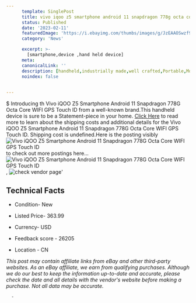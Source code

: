 ```yaml
---
      template: SinglePost
      title: vivo iqoo z5 smartphone android 11 snapdragon 778g octa core wifi gps touch id
      status: Published
      date: '2023-02-11'
      featuredImage: 'https://i.ebayimg.com/thumbs/images/g/JzEAAOSwzf9hinrl/s-l225.jpg'
      category: 'News'

      excerpt: >-
        [smartphone,device ,hand held device]
      meta:
      canonicalLink: ''
      description: [handheld,industrially made,well crafted,Portable,Mobile,Compact,Convenient,Lightweight,Maneuverable,Man-portable,Miniature,Carriable,Hand-held,Light,Holdable,Transportable,Mobile device,Pocket-sized,On-the-go,Wireless,Cordless,Compact size,Convenient size, smartphone,device ,hand held device]
      noindex: false
      

---
```

$
      Introducing th Vivo iQOO Z5 Smartphone Android 11 Snapdragon 778G Octa Core WIFI GPS Touch ID from a well-known brand.This handheld device  is sure to be a Statement-piece in your home. [Click Here](https://www.ebay.com/itm/175015109505?hash=item28bfb6a381%3Ag%3AJzEAAOSwzf9hinrl&mkevt=1&mkcid=1&mkrid=711-53200-19255-0&campid=%253CePNCampaignId%253E&customid=%253CreferenceId%253E&toolid=10049) to read more to learn about the shipping costs and additional details for the Vivo iQOO Z5 Smartphone Android 11 Snapdragon 778G Octa Core WIFI GPS Touch ID. Shipping cost is undefined.Here is the posting visibly ![Vivo iQOO Z5 Smartphone Android 11 Snapdragon 778G Octa Core WIFI GPS Touch ID](https://i.ebayimg.com/thumbs/images/g/JzEAAOSwzf9hinrl/s-l225.jpg) to check out more postings here... ![Vivo iQOO Z5 Smartphone Android 11 Snapdragon 778G Octa Core WIFI GPS Touch ID](https://i.ebayimg.com/images/g/JzEAAOSwzf9hinrl/s-l960.jpg), ![check vendor page](https://origin-galleryplus.ebayimg.com/ws/web/175015109505_2_0_1/225x225.jpg,https://origin-galleryplus.ebayimg.com/ws/web/175015109505_3_0_1/225x225.jpg,https://origin-galleryplus.ebayimg.com/ws/web/175015109505_4_0_1/225x225.jpg,https://origin-galleryplus.ebayimg.com/ws/web/175015109505_5_0_1/225x225.jpg,https://origin-galleryplus.ebayimg.com/ws/web/175015109505_6_0_1/225x225.jpg)'

      

 ## Technical Facts 



     
      

 - Condition- New 


      

 - Listed Price- 363.99 


      

 - Currency- USD 


      

 - Feedback score - 26205 


      

 - Location - CN 


      
      

 *_This post may contain affiliate links from eBay and other third-party websites. As an eBay affiliate, we earn from qualifying purchases. Although we do our best to keep the information up-to-date and accurate, please check the date and all details with the vendor's website before making a purchase. Not all data may be accurate._*




      -
